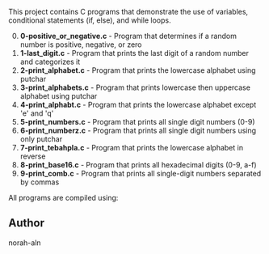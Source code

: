 This project contains C programs that demonstrate the use of variables, conditional statements (if, else), and while loops.

0. **0-positive_or_negative.c** - Program that determines if a random number is positive, negative, or zero
1. **1-last_digit.c** - Program that prints the last digit of a random number and categorizes it
2. **2-print_alphabet.c** - Program that prints the lowercase alphabet using putchar
3. **3-print_alphabets.c** - Program that prints lowercase then uppercase alphabet using putchar
4. **4-print_alphabt.c** - Program that prints the lowercase alphabet except 'e' and 'q'
5. **5-print_numbers.c** - Program that prints all single digit numbers (0-9)
6. **6-print_numberz.c** - Program that prints all single digit numbers using only putchar
7. **7-print_tebahpla.c** - Program that prints the lowercase alphabet in reverse
8. **8-print_base16.c** - Program that prints all hexadecimal digits (0-9, a-f)
9. **9-print_comb.c** - Program that prints all single-digit numbers separated by commas

All programs are compiled using:

## Author
norah-aln
